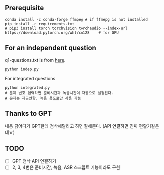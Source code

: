 ## Prerequisite
```
conda install -c conda-forge ffmpeg # if ffmepg is not installed
pip install -r requirements.txt
# pip3 install torch torchvision torchaudio --index-url https://download.pytorch.org/whl/cu128    # for GPU
```

## For an independent question
q1-questions.txt is from [here](https://gist.github.com/mdibaiee/6a181163a06432f0785ccb1894b05ede).
```
python indep.py
```

For integrated questions
```
python integrated.py
# 문제 번호 입력하면 준비시간과 녹음시간이 자동으로 설정된다.
# 문제는 제공안함. 녹음 용도로만 사용 가능.
```

## Thanks to GPT
내용 긁어다가 GPT한테 첨삭해달라고 하면 잘해준다.
(API 연결하면 진짜 편할거같은데ㅠ)

## TODO
- [ ] GPT 첨삭 API 연결하기
- [ ] 2, 3, 4번은 준비시간, 녹음, ASR 스크립트 기능이라도 구현
